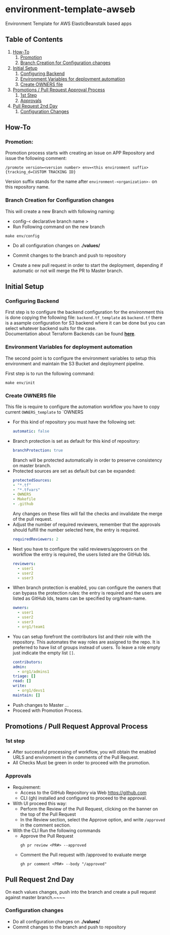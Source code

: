 # environment-template-awseb
Environment Template for AWS ElasticBeanstalk based apps

## Table of Contents
1. [How-To](#how-to)
    1. [Promotion](#promotion)
    2. [Branch Creation for Configuration changes](#branch-creation-for-configuration-changes)
2. [Initial Setup](#initial-setup)
    1. [Configuring Backend](#configuring-backend)
    2. [Environment Variables for deployment automation](#environment-variables-for-deployment-automation)
    3. [Create OWNERS file](#create-owners-file)
3. [Promotions / Pull Request Approval Process](#promotions--pull-request-approval-process)
    1. [1st Step](#1st-step)
    2. [Approvals](#approvals)
4. [Pull Request 2nd Day](#pull-request-2nd-day)
    1. [Configuration Changes](#configuration-changes)

## How-To
### Promotion:
Promotion process starts with creating an issue on APP Repository and issue the following comment:
```
/promote version=<version number> env=<this environment suffix> {tracking_d=CUSTOM TRACKING ID}
```
Version suffix stands for the name after `environment-<organization>-` on this repository name.

### Branch Creation for Configuration changes
This will create a new Branch with following naming:
* config-< declarative branch name >
*  Run Following command on the new branch
  ```shell
  make env/config
  ```
* Do all configuration changes on **./values/**

* Commit changes to the branch and push to repository
* Create a new pull request in order to start the deployment, depending if automatic or not will merge the PR to Master branch.

## Initial Setup
### Configuring Backend
First step is to configure the backend configuration for the environment
this is done copying the following file: `backend.tf_template` as `backend.tf`
there is a asample configuration for S3 backend where it can be done but
you can select whatever backend suits for the case. <br/>
Documentation about Terraform Backends can be found **[here](https://developer.hashicorp.com/terraform/language/settings/backends/configuration)**.

### Environment Variables for deployment automation
The second point is to configure the environment variables to
setup this environment and maintain the S3 Bucket and deployment pipeline. <br/>

First step is to run the following command:
```shell
make env/init
```

### Create OWNERS file
This file is require to configure the automation workflow
you have to copy current `OWNERS_template` to `OWNERS
* For this kind of repository you must have the following set:
  ```yaml
  automatic: false
  ```
* Branch protection is set as default for this kind of repository:
  ```yaml
  branchProtection: true
  ```
  Branch will be protected automatically in order to preserve consistency on master branch.
* Protected sources are set as default but can be expanded:
  ```yaml
  protectedSources:
  - "*.tf"
  - "*.tfvars"
  - OWNERS
  - Makefile
  - .github
  ```
  Any changes on these files will fail the checks and invalidate the merge of the pull request.
* Adjust the number of required reviewers, remember that the approvals
  should fulfill the number selected here, the entry is required.
  ```yaml
  requiredReviewers: 2
  ```
* Next you have to configure the valid reviewers/approvers on the workflow
  the entry is required, the users listed are the GitHub Ids.
  ```yaml
  reviewers:
    - user1
    - user2
    - user3
  ```
* When branch protection is enabled, you can configure the owners that can bypass the protection rules:
  the entry is required and the users are listed as GitHub Ids, teams can be specified by org/team-name.
  ```yaml
  owners:
    - user1
    - user2
    - user3
    - org1/team1
  ```
* You can setup forefront the contributors list and their role with the repository.
  This automates the way roles are assigned to the repo.
  It is preferred to have list of groups instead of users.
  To leave a role empty just indicate the empty list `[]`.
  ```yaml
  contributors:
  admin:
    - org1/admins1
  triage: []
  read: []
  write:
    - org1/devs1
  maintain: []
  ```
* Push changes to Master ...
* Proceed with Promotion Process.

## Promotions / Pull Request Approval Process
### 1st step
* After successful processing of workflow, you will obtain the enabled URLS and environment in the comments of the Pull Request.
* All Checks Must be green in order to proceed with the promotion.
### Approvals
* Requirement:
   * Access to the GitHub Repository via Web https://github.com
   * CLI (gh) installed and configured to proceed to the approval.
* With UI proceed this way:
   * Perform the Review of the Pull Request, clicking on the banner on the top of the Pull Request
   * In the Review section, select the Approve option, and write `/approved` in the comment section.
* With the CLI Run the following commands
   * Approve the Pull Request
     ```shell
     gh pr review <PR#> --approved
     ```
   * Comment the Pull request with /approved to evaluate merge
     ```shell
     gh pr comment <PR#> --body "/approved"
     ```

## Pull Request 2nd Day
On each values changes, push into the branch and create a pull request against master branch.~~~~

### Configuration changes
* Do all configuration changes on **./values/**
* Commit changes to the branch and push to repository
